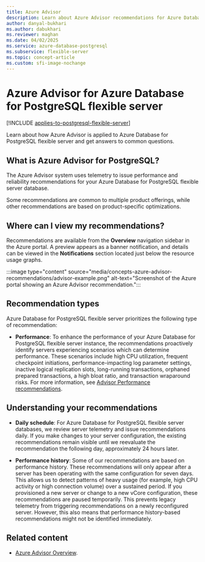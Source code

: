 ```yaml
---
title: Azure Advisor
description: Learn about Azure Advisor recommendations for Azure Database for PostgreSQL flexible server.
author: danyal-bukhari
ms.author: dabukhari
ms.reviewer: maghan
ms.date: 04/02/2025
ms.service: azure-database-postgresql
ms.subservice: flexible-server
ms.topic: concept-article
ms.custom: sfi-image-nochange
---
```


# Azure Advisor for Azure Database for PostgreSQL flexible server

[!INCLUDE [applies-to-postgresql-flexible-server](~/reusable-content/ce-skilling/azure/includes/postgresql/includes/applies-to-postgresql-flexible-server.md)]

Learn about how Azure Advisor is applied to Azure Database for PostgreSQL flexible server and get answers to common questions.

## What is Azure Advisor for PostgreSQL?

The Azure Advisor system uses telemetry to issue performance and reliability recommendations for your Azure Database for PostgreSQL flexible server database. 

Some recommendations are common to multiple product offerings, while other recommendations are based on product-specific optimizations.

## Where can I view my recommendations?

Recommendations are available from the **Overview** navigation sidebar in the Azure portal. A preview appears as a banner notification, and details can be viewed in the **Notifications** section located just below the resource usage graphs.

:::image type="content" source="media/concepts-azure-advisor-recommendations/advisor-example.png" alt-text="Screenshot of the Azure portal showing an Azure Advisor recommendation.":::

## Recommendation types

Azure Database for PostgreSQL flexible server prioritizes the following type of recommendation:

- **Performance**: To enhance the performance of your Azure Database for PostgreSQL flexible server instance, the recommendations proactively identify servers experiencing scenarios which can determine performance. These scenarios include high CPU utilization, frequent checkpoint initiations, performance-impacting log parameter settings, inactive logical replication slots, long-running transactions, orphaned prepared transactions, a high bloat ratio, and transaction wraparound risks. For more information, see [Advisor Performance recommendations](/azure/advisor/advisor-performance-recommendations).

## Understanding your recommendations

- **Daily schedule**: For Azure Database for PostgreSQL flexible server databases, we review server telemetry and issue recommendations daily. If you make changes to your server configuration, the existing recommendations remain visible until we reevaluate the recommendation the following day, approximately 24 hours later.

- **Performance history**: Some of our recommendations are based on performance history. These recommendations will only appear after a server has been operating with the same configuration for seven days. This allows us to detect patterns of heavy usage (for example, high CPU activity or high connection volume) over a sustained period. If you provisioned a new server or change to a new vCore configuration, these recommendations are paused temporarily. This prevents legacy telemetry from triggering recommendations on a newly reconfigured server. However, this also means that performance history-based recommendations might not be identified immediately.

## Related content

- [Azure Advisor Overview](/azure/advisor/advisor-overview).
